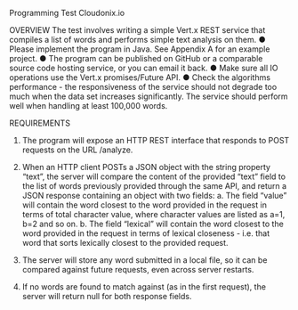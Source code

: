 Programming Test
Cloudonix.io

OVERVIEW
The test involves writing a simple Vert.x REST service that compiles a list of words and performs
simple text analysis on them.
● Please implement the program in Java. See Appendix A for an example project.
● The program can be published on GitHub or a comparable source code hosting service,
or you can email it back.
● Make sure all IO operations use the Vert.x promises/Future API.
● Check the algorithms performance - the responsiveness of the service should not
degrade too much when the data set increases significantly. The service should perform
well when handling at least 100,000 words.

REQUIREMENTS
1. The program will expose an HTTP REST interface that responds to POST requests on the
URL /analyze.
2. When an HTTP client POSTs a JSON object with the string property “text”, the server will
compare the content of the provided “text” field to the list of words previously provided
through the same API, and return a JSON response containing an object with two fields:
a. The field “value” will contain the word closest to the word provided in the
request in terms of total character value, where character values are listed as a=1,
b=2 and so on.
b. The field “lexical” will contain the word closest to the word provided in the
request in terms of lexical closeness - i.e. that word that sorts lexically closest to
the provided request.

3. The server will store any word submitted in a local file, so it can be compared against
future requests, even across server restarts.
4. If no words are found to match against (as in the first request), the server will return null
for both response fields.
